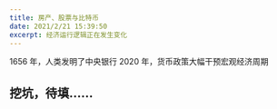 ```yaml
---
title: 房产、股票与比特币
date: 2021/2/21 15:39:50
excerpt: 经济运行逻辑正在发生变化
---
```


1656 年，人类发明了中央银行
2020 年，货币政策大幅干预宏观经济周期

## 挖坑，待填……

